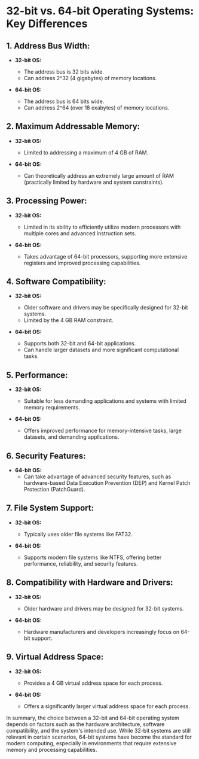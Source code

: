 # 32-bit vs. 64-bit Operating Systems: Key Differences

## 1. **Address Bus Width:**

- **32-bit OS:**
  - The address bus is 32 bits wide.
  - Can address 2^32 (4 gigabytes) of memory locations.
  
- **64-bit OS:**
  - The address bus is 64 bits wide.
  - Can address 2^64 (over 18 exabytes) of memory locations.

## 2. **Maximum Addressable Memory:**

- **32-bit OS:**
  - Limited to addressing a maximum of 4 GB of RAM.
  
- **64-bit OS:**
  - Can theoretically address an extremely large amount of RAM (practically limited by hardware and system constraints).

## 3. **Processing Power:**

- **32-bit OS:**
  - Limited in its ability to efficiently utilize modern processors with multiple cores and advanced instruction sets.
  
- **64-bit OS:**
  - Takes advantage of 64-bit processors, supporting more extensive registers and improved processing capabilities.

## 4. **Software Compatibility:**

- **32-bit OS:**
  - Older software and drivers may be specifically designed for 32-bit systems.
  - Limited by the 4 GB RAM constraint.
  
- **64-bit OS:**
  - Supports both 32-bit and 64-bit applications.
  - Can handle larger datasets and more significant computational tasks.

## 5. **Performance:**

- **32-bit OS:**
  - Suitable for less demanding applications and systems with limited memory requirements.
  
- **64-bit OS:**
  - Offers improved performance for memory-intensive tasks, large datasets, and demanding applications.

## 6. **Security Features:**

- **64-bit OS:**
  - Can take advantage of advanced security features, such as hardware-based Data Execution Prevention (DEP) and Kernel Patch Protection (PatchGuard).

## 7. **File System Support:**

- **32-bit OS:**
  - Typically uses older file systems like FAT32.
  
- **64-bit OS:**
  - Supports modern file systems like NTFS, offering better performance, reliability, and security features.

## 8. **Compatibility with Hardware and Drivers:**

- **32-bit OS:**
  - Older hardware and drivers may be designed for 32-bit systems.
  
- **64-bit OS:**
  - Hardware manufacturers and developers increasingly focus on 64-bit support.

## 9. **Virtual Address Space:**

- **32-bit OS:**
  - Provides a 4 GB virtual address space for each process.
  
- **64-bit OS:**
  - Offers a significantly larger virtual address space for each process.

In summary, the choice between a 32-bit and 64-bit operating system depends on factors such as the hardware architecture, software compatibility, and the system's intended use. While 32-bit systems are still relevant in certain scenarios, 64-bit systems have become the standard for modern computing, especially in environments that require extensive memory and processing capabilities.
